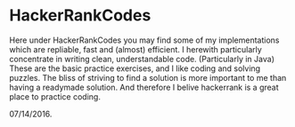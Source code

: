 # HackerRankCodes

Here under HackerRankCodes you may find some of my implementations which are repliable, fast and (almost) efficient. 
I herewith particularly concentrate in writing clean, understandable code. (Particularly in Java)
These are the basic practice exercises, and I like coding and solving puzzles. The bliss of striving to find a solution is more important to me than having a readymade solution. And therefore I belive hackerrank is a great place to practice coding.

07/14/2016.
